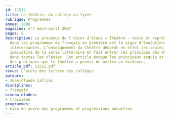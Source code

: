 ```yaml
---
id: 11512
title: Le théâtre, du collège au lycée
rubrique: Programmes
annee: 2006
magazine: n°7 mars-avril 2007
pages: 8
description: La présence de l’objet d’étude « Théâtre – texte et représentation »
  dans les programmes de français en première est le signe d’évolutions pédagogiques
  intéressantes. L’enseignement du théâtre déborde en effet les seules options de
  spécialité de la série littéraire et fait entrer les principes des études théâtrales
  dans toutes les classes. Cet article évoque les principaux acquis et le renouvellement
  des pratiques que le théâtre a permis de mettre en évidence.
article_pdf: 11512.pdf
revue: L’école des lettres des collèges
auteurs:
- Jean-Claude Lallias
disciplines:
- français
niveau_etudes:
- troisième
programmes:
- mise en œuvre des programmes et progressions annuelles
---
```

